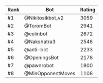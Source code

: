 Rank|Bot|Rating
---|---|---
#1|@Nikitosikbot_v2|3059
#2|@ToromBot|2941
#3|@colinbot|2672
#4|@Nakshatra3|2548
#5|@anti-bot|2233
#6|@OpeningsBot|2178
#7|@pawnrobot|1900
#8|@MinOpponentMoves|1108
